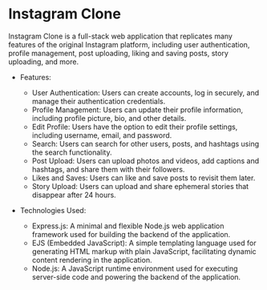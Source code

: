 <h1>Instagram Clone</h1>
Instagram Clone is a full-stack web application that replicates many features of the original Instagram platform, including user authentication, profile management, post uploading, liking and saving posts, story uploading, and more.

 * Features:
   - User Authentication: Users can create accounts, log in securely, and manage their authentication credentials.
   - Profile Management: Users can update their profile information, including profile picture, bio, and other details.
   - Edit Profile: Users have the option to edit their profile settings, including username, email, and password.
   - Search: Users can search for other users, posts, and hashtags using the search functionality.
   - Post Upload: Users can upload photos and videos, add captions and hashtags, and share them with their followers.
   - Likes and Saves: Users can like and save posts to revisit them later.
   - Story Upload: Users can upload and share ephemeral stories that disappear after 24 hours.

 * Technologies Used:
    - Express.js: A minimal and flexible Node.js web application framework used for building the backend of the application.
    - EJS (Embedded JavaScript): A simple templating language used for generating HTML markup with plain JavaScript, facilitating dynamic content rendering in the application.
    - Node.js: A JavaScript runtime environment used for executing server-side code and powering the backend of the application.

